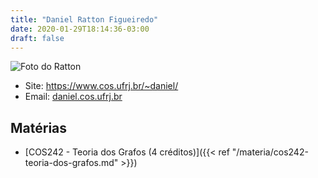 ```yaml
---
title: "Daniel Ratton Figueiredo"
date: 2020-01-29T18:14:36-03:00
draft: false
---
```


![Foto do Ratton](https://www.cos.ufrj.br/~daniel/Pic-1.jpg)

- Site: https://www.cos.ufrj.br/~daniel/
- Email: [daniel.cos.ufrj.br](mailto:daniel.cos.ufrj.br)

## Matérias

- [COS242 - Teoria dos Grafos (4 créditos)]({{< ref "/materia/cos242-teoria-dos-grafos.md" >}})

